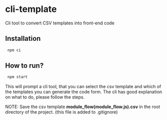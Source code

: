 # cli-template
Cli tool to convert CSV templates into front-end code

## Installation

```bash
 npm ci 
```

## How to run? 

```bash
 npm start
```

This will prompt a cli tool, that you can select the csv template and which of the templates you can generate the code form.
The cli has good explanation on what to do, please follow the steps.

NOTE: Save the csv template **module_flow(module_flow.js).csv** in the root directory of the project. (this file is added to .gitignore)

